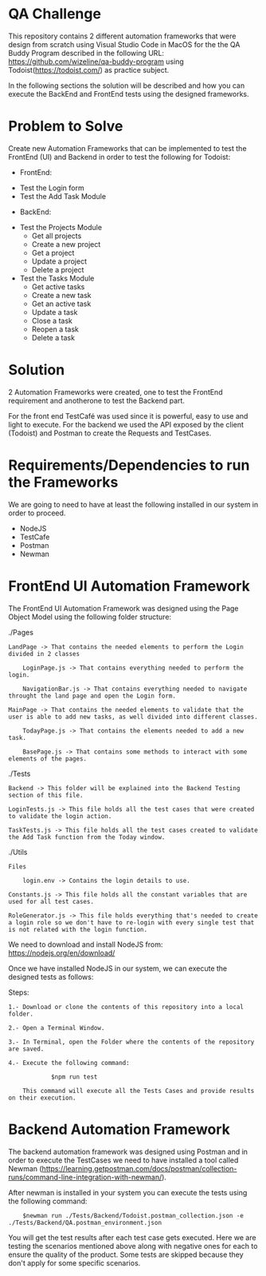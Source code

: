 # QA Challenge
This repository contains 2 different automation frameworks that were design from scratch using Visual Studio Code in MacOS for the the QA Buddy Program described in the following URL: https://github.com/wizeline/qa-buddy-program using Todoist(https://todoist.com/) as practice subject.

In the following sections the solution will be described and how you can execute the BackEnd and FrontEnd tests using the designed frameworks.

# Problem to Solve
Create new Automation Frameworks that can be implemented to test the FrontEnd (UI) and Backend in order to test the following for Todoist:

- FrontEnd:
* Test the Login form
* Test the Add Task Module

- BackEnd:
* Test the Projects Module
    * Get all projects
    * Create a new project
    * Get a project
    * Update a project
    * Delete a project
* Test the Tasks Module
    * Get active tasks
    * Create a new task
    * Get an active task
    * Update a task
    * Close a task
    * Reopen a task
    * Delete a task

# Solution
2 Automation Frameworks were created, one to test the FrontEnd requirement and anotherone to test the Backend part.

For the front end TestCafé was used since it is powerful, easy to use and light to execute. For the backend we used the API exposed by the client (Todoist) and Postman to create the Requests and TestCases.

# Requirements/Dependencies to run the Frameworks
We are going to need to have at least the following installed in our system in order to proceed.

* NodeJS
* TestCafe
* Postman
* Newman

# FrontEnd UI Automation Framework
The FrontEnd UI Automation Framework was designed using the Page Object Model using the following folder structure:

./Pages

    LandPage -> That contains the needed elements to perform the Login divided in 2 classes

        LoginPage.js -> That contains everything needed to perform the login.
        
        NavigationBar.js -> That contains everything needed to navigate throught the land page and open the Login form.

    MainPage -> That contains the needed elements to validate that the user is able to add new tasks, as well divided into different classes.

        TodayPage.js -> That contains the elements needed to add a new task.

        BasePage.js -> That contains some methods to interact with some elements of the pages.

./Tests

    Backend -> This folder will be explained into the Backend Testing section of this file.

    LoginTests.js -> This file holds all the test cases that were created to validate the login action.

    TaskTests.js -> This file holds all the test cases created to validate the Add Task function from the Today window.

./Utils

    Files

        login.env -> Contains the login details to use.

    Constants.js -> This file holds all the constant variables that are used for all test cases.

    RoleGenerator.js -> This file holds everything that's needed to create a login role so we don't have to re-login with every single test that is not related with the login function.

We need to download and install NodeJS from: https://nodejs.org/en/download/

Once we have installed NodeJS in our system, we can execute the designed tests as follows:

Steps:

    1.- Download or clone the contents of this repository into a local folder.

    2.- Open a Terminal Window.

    3.- In Terminal, open the Folder where the contents of the repository are saved.

    4.- Execute the following command:

                $npm run test

        This command will execute all the Tests Cases and provide results on their execution.

# Backend Automation Framework
The backend automation framework was designed using Postman and in order to execute the TestCases we need to have installed a tool called Newman (https://learning.getpostman.com/docs/postman/collection-runs/command-line-integration-with-newman/).

After newman is installed in your system you can execute the tests using the following command:

        $newman run ./Tests/Backend/Todoist.postman_collection.json -e ./Tests/Backend/QA.postman_environment.json

You will get the test results after each test case gets executed. Here we are testing the scenarios mentioned above along with negative ones for each to ensure the quality of the product. Some tests are skipped because they don't apply for some specific scenarios.